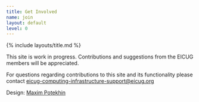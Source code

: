 ```yaml
---
title: Get Involved
name: join
layout: default
level: 0
---
```

{% include layouts/title.md %}

This site is work in progress. Contributions and suggestions from the EICUG members will be appreciated.

For questions regarding contributions to this site and its functionality please contact
<a href="mailto:eicug-computing-infrastructure-support@eicug.org">
eicug-computing-infrastructure-support@eicug.org</a>

Design: <a href="mailto:potekhin@bnl.gov">Maxim Potekhin</a>
